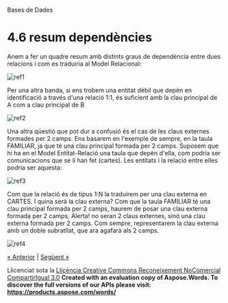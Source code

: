 Bases de Dades


# <a name="main"></a>**4.6 resum dependències**

Anem a fer un quadre resum amb distints graus de dependència entre dues relacions i com es traduiria al Model Relacional: 

![ref1]

Per una altra banda, si ens trobem una entitat dèbil que depèn en identificació a través d'una relació 1:1, és suficient amb la clau principal de A com a clau principal de B 

![ref2]







Una altra qüestió que pot dur a confusió és el cas de les claus externes formades per 2 camps. Ens basarem en l'exemple de sempre, en la taula FAMILIAR, ja que té una clau principal formada per 2 camps. Suposem que hi ha en el Model Entitat-Relació una taula que depèn d'ella, com podria ser comunicacions que se li han fet (cartes). Les entitats i la relació entre elles podria ser aquesta: 

![ref3]

Com que la relació és de tipus 1:N la traduirem per una clau externa en CARTES. I quina serà la clau externa? Com que la taula FAMILIAR té una clau principal formada per 2 camps, haurem de posar una clau externa formada per 2 camps. Alerta! no seran 2 claus externes, sinó una clau externa formada per 2 camps. Com sempre, representarem la clau externa amb un doble subratllat, que ara agafarà als 2 camps. 

![ref4]

[« Anterior](45_entitats_dbils.md) | [Següent »](47_relacions_ternries.md)

Llicenciat sota la [Llicència Creative Commons Reconeixement NoComercial CompartirIgual 3.0](http://creativecommons.org/licenses/by-nc-sa/3.0/)
**Created with an evaluation copy of Aspose.Words. To discover the full versions of our APIs please visit: https://products.aspose.com/words/**

[ref1]: 46_resum_dependncies.002.png
[ref2]: 46_resum_dependncies.003.png
[ref3]: 46_resum_dependncies.004.png
[ref4]: 46_resum_dependncies.005.png
